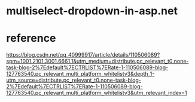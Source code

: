 # multiselect-dropdown-in-asp.net

# reference
https://blog.csdn.net/qq_40999917/article/details/110506089?spm=1001.2101.3001.6661.1&utm_medium=distribute.pc_relevant_t0.none-task-blog-2%7Edefault%7ECTRLIST%7ERate-1-110506089-blog-127763540.pc_relevant_multi_platform_whitelistv3&depth_1-utm_source=distribute.pc_relevant_t0.none-task-blog-2%7Edefault%7ECTRLIST%7ERate-1-110506089-blog-127763540.pc_relevant_multi_platform_whitelistv3&utm_relevant_index=1